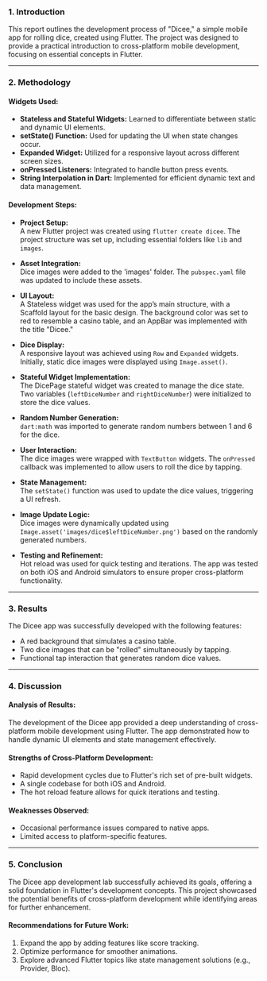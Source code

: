 

### 1. **Introduction**

This report outlines the development process of "Dicee," a simple mobile app for rolling dice, created using Flutter. The project was designed to provide a practical introduction to cross-platform mobile development, focusing on essential concepts in Flutter.

---

### 2. **Methodology**

#### **Widgets Used:**
- **Stateless and Stateful Widgets:** Learned to differentiate between static and dynamic UI elements.
- **setState() Function:** Used for updating the UI when state changes occur.
- **Expanded Widget:** Utilized for a responsive layout across different screen sizes.
- **onPressed Listeners:** Integrated to handle button press events.
- **String Interpolation in Dart:** Implemented for efficient dynamic text and data management.

#### **Development Steps:**

- **Project Setup:**  
  A new Flutter project was created using `flutter create dicee`. The project structure was set up, including essential folders like `lib` and `images`.

- **Asset Integration:**  
  Dice images were added to the 'images' folder. The `pubspec.yaml` file was updated to include these assets.

- **UI Layout:**  
  A Stateless widget was used for the app’s main structure, with a Scaffold layout for the basic design. The background color was set to red to resemble a casino table, and an AppBar was implemented with the title "Dicee."

- **Dice Display:**  
  A responsive layout was achieved using `Row` and `Expanded` widgets. Initially, static dice images were displayed using `Image.asset()`.

- **Stateful Widget Implementation:**  
  The DicePage stateful widget was created to manage the dice state. Two variables (`leftDiceNumber` and `rightDiceNumber`) were initialized to store the dice values.

- **Random Number Generation:**  
  `dart:math` was imported to generate random numbers between 1 and 6 for the dice.

- **User Interaction:**  
  The dice images were wrapped with `TextButton` widgets. The `onPressed` callback was implemented to allow users to roll the dice by tapping.

- **State Management:**  
  The `setState()` function was used to update the dice values, triggering a UI refresh.

- **Image Update Logic:**  
  Dice images were dynamically updated using `Image.asset('images/dice$leftDiceNumber.png')` based on the randomly generated numbers.

- **Testing and Refinement:**  
  Hot reload was used for quick testing and iterations. The app was tested on both iOS and Android simulators to ensure proper cross-platform functionality.

---

### 3. **Results**

The Dicee app was successfully developed with the following features:
- A red background that simulates a casino table.
- Two dice images that can be "rolled" simultaneously by tapping.
- Functional tap interaction that generates random dice values.

---

### 4. **Discussion**

#### **Analysis of Results:**
The development of the Dicee app provided a deep understanding of cross-platform mobile development using Flutter. The app demonstrated how to handle dynamic UI elements and state management effectively.

#### **Strengths of Cross-Platform Development:**
- Rapid development cycles due to Flutter's rich set of pre-built widgets.
- A single codebase for both iOS and Android.
- The hot reload feature allows for quick iterations and testing.

#### **Weaknesses Observed:**
- Occasional performance issues compared to native apps.
- Limited access to platform-specific features.

---

### 5. **Conclusion**

The Dicee app development lab successfully achieved its goals, offering a solid foundation in Flutter's development concepts. This project showcased the potential benefits of cross-platform development while identifying areas for further enhancement.

#### **Recommendations for Future Work:**
1. Expand the app by adding features like score tracking.
2. Optimize performance for smoother animations.
3. Explore advanced Flutter topics like state management solutions (e.g., Provider, Bloc).

